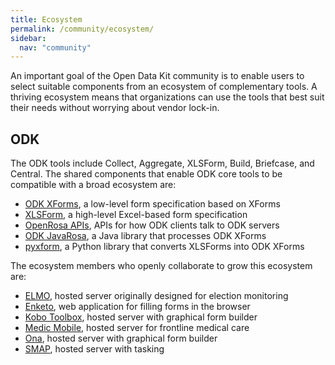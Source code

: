 ```yaml
---
title: Ecosystem
permalink: /community/ecosystem/
sidebar:
  nav: "community"
---
```


An important goal of the Open Data Kit community is to enable users to select suitable components from an ecosystem of complementary tools. A thriving ecosystem means that organizations can use the tools that best suit their needs without worrying about vendor lock-in.

## ODK
The ODK tools include Collect, Aggregate, XLSForm, Build, Briefcase, and Central. The shared components that enable ODK core tools to be compatible with a broad ecosystem are:
* [ODK XForms](https://opendatakit.github.io/xforms-spec/), a low-level form specification based on XForms
* [XLSForm](http://xlsform.org), a high-level Excel-based form specification
* [OpenRosa APIs](https://docs.opendatakit.org/openrosa/), APIs for how ODK clients talk to ODK servers
* [ODK JavaRosa](https://github.com/opendatakit/javarosa), a Java library that processes ODK XForms
* [pyxform](https://github.com/xlsform/pyxform), a Python library that converts XLSForms into ODK XForms

The ecosystem members who openly collaborate to grow this ecosystem are:
* [ELMO](http://getelmo.org), hosted server originally designed for election monitoring
* [Enketo](https://enketo.org), web application for filling forms in the browser
* [Kobo Toolbox](http://www.kobotoolbox.org), hosted server with graphical form builder
* [Medic Mobile](https://medicmobile.org), hosted server for frontline medical care
* [Ona](https://ona.io), hosted server with graphical form builder
* [SMAP](https://www.smap.com.au), hosted server with tasking
